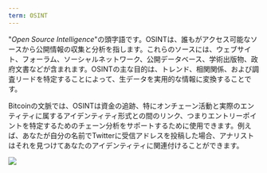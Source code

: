 ```yaml
---
term: OSINT
---
```


"*Open Source Intelligence*"の頭字語です。OSINTは、誰もがアクセス可能なソースから公開情報の収集と分析を指します。これらのソースには、ウェブサイト、フォーラム、ソーシャルネットワーク、公開データベース、学術出版物、政府文書などが含まれます。OSINTの主な目的は、トレンド、相関関係、および調査リードを特定することによって、生データを実用的な情報に変換することです。

Bitcoinの文脈では、OSINTは資金の追跡、特にオンチェーン活動と実際のエンティティに属するアイデンティティ形式との間のリンク、つまりエントリーポイントを特定するためのチェーン分析をサポートするために使用できます。例えば、あなたが自分の名前でTwitterに受信アドレスを投稿した場合、アナリストはそれを見つけてあなたのアイデンティティに関連付けることができます。

![](../../dictionnaire/assets/28.png)